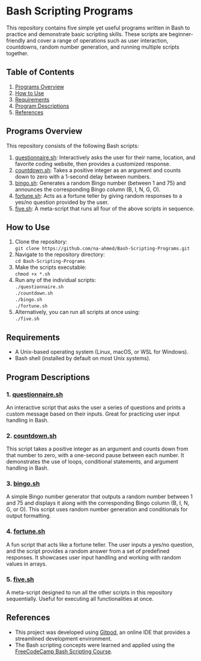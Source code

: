 # Bash Scripting Programs
This repository contains five simple yet useful programs written in Bash to practice and demonstrate basic scripting skills. These scripts are beginner-friendly and cover a range of operations such as user interaction, countdowns, random number generation, and running multiple scripts together.

## Table of Contents
1. [Programs Overview](#programs-overview)
2. [How to Use](#how-to-use)
3. [Requirements](#requirements)
4. [Program Descriptions](#program-descriptions)
5. [References](#references)

## Programs Overview
This repository consists of the following Bash scripts:
1. [questionnaire.sh](#1-questionnairesh): Interactively asks the user for their name, location, and favorite coding website, then provides a customized response.
2. [countdown.sh](#2-countdownsh): Takes a positive integer as an argument and counts down to zero with a 1-second delay between numbers.
3. [bingo.sh](#3-bingosh): Generates a random Bingo number (between 1 and 75) and announces the corresponding Bingo column (B, I, N, G, O).
4. [fortune.sh](#4-fortunesh): Acts as a fortune teller by giving random responses to a yes/no question provided by the user.
5. [five.sh](#5-fivesh): A meta-script that runs all four of the above scripts in sequence.

## How to Use
1. Clone the repository:<br>
   `git clone https://github.com/na-ahmed/Bash-Scripting-Programs.git`
2. Navigate to the repository directory:<br>
   `cd Bash-Scripting-Programs`
3. Make the scripts executable:<br>
   `chmod +x *.sh`
4. Run any of the individual scripts:<br>
   `./questionnaire.sh`<br>
   `./countdown.sh`<br>
   `./bingo.sh`<br>
   `./fortune.sh`<br>
5. Alternatively, you can run all scripts at once using:<br>
   `./five.sh`
## Requirements
<ul>
<li>A Unix-based operating system (Linux, macOS, or WSL for Windows).</li>
<li>Bash shell (installed by default on most Unix systems).</li>
</ul>

## Program Descriptions
### 1. [questionnaire.sh](/Bash-Scripting-Programs/questionnaire.sh)
An interactive script that asks the user a series of questions and prints a custom message based on their inputs. Great for practicing user input handling in Bash.

### 2. [countdown.sh](/Bash-Scripting-Programs/countdown.sh)
This script takes a positive integer as an argument and counts down from that number to zero, with a one-second pause between each number. It demonstrates the use of loops, conditional statements, and argument handling in Bash.

### 3. [bingo.sh](/Bash-Scripting-Programs/bingo.sh)
A simple Bingo number generator that outputs a random number between 1 and 75 and displays it along with the corresponding Bingo column (B, I, N, G, or O). This script uses random number generation and conditionals for output formatting.

### 4. [fortune.sh](/Bash-Scripting-Programs/fortune.sh)
A fun script that acts like a fortune teller. The user inputs a yes/no question, and the script provides a random answer from a set of predefined responses. It showcases user input handling and working with random values in arrays.

### 5. [five.sh](/Bash-Scripting-Programs/five.sh)
A meta-script designed to run all the other scripts in this repository sequentially. Useful for executing all functionalities at once.

## References
<ul>
   <li>This project was developed using <a href="https://gitpod.io">Gitpod</a>, an online IDE that provides a streamlined development environment.</li>
   <li>The Bash scripting concepts were learned and applied using the <a href="https://www.freecodecamp.org/learn/relational-database/learn-bash-scripting-by-building-five-programs/build-five-programs">FreeCodeCamp Bash Scripting Course</a>.</li>
</ul>
